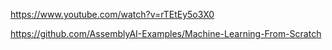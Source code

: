 https://www.youtube.com/watch?v=rTEtEy5o3X0

https://github.com/AssemblyAI-Examples/Machine-Learning-From-Scratch

